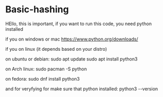 # Basic-hashing


HEllo, this is important, if you want to run this code, you need python installed 

if you on windows or mac 
https://www.python.org/downloads/

if you on linux (it depends based on your distro)

on ubuntu or debian:
     sudo apt update
       sudo apt install python3

on Arch linux:
  sudo pacman -S python

on fedora:
  sudo dnf install python3

and for veryfying for make sure that python installed:
             python3 --version
